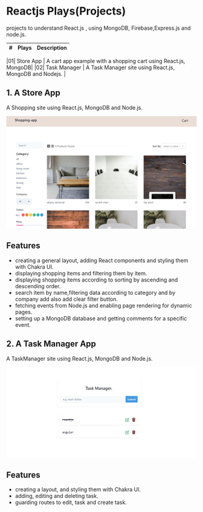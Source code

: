 # Reactjs Plays(Projects)
projects to understand React.js , using MongoDB, Firebase,Express.js and node.js.

|# | Plays        | Description                       |
| :-------- | :------- | :-------------------------------- |

|01| Store App    | A cart app example with a shopping cart using React.js, MongoDB|
|02| Task Manager | A Task Manager site using React.js, MongoDB and Nodejs. |


 ## 1. A Store App

A Shopping site using React.js, MongoDB and Node.js.

![App Screenshot](store_app/shop_app.png)

## Features

- creating a general layout, adding React components and styling them with Chakra UI.
- displaying shopping items and filtering them by item.
- displaying shopping items according to sorting by ascending and descending order.
- search item by name,filtering data according to category and by company add also add clear   filter button.
- fetching events from Node.js and enabling page rendering for dynamic pages.
- setting up a MongoDB database and getting comments for a specific event.


 ## 2. A Task Manager App

A TaskManager site using React.js, MongoDB and Node.js.

![App Screenshot](task_manager/task_manager.png)


## Features

- creating a  layout,  and styling them with Chakra UI.
- adding, editing and deleting task.
- guarding routes to  edit,  task and create task.


